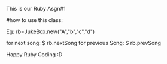 This is our Ruby Asgn#1

#how to use this class:

Eg: rb=JukeBox.new("A","b","c","d")

for next song:
	$ rb.nextSong
for previous Song:
	$ rb.prevSong

Happy Ruby Coding :D
